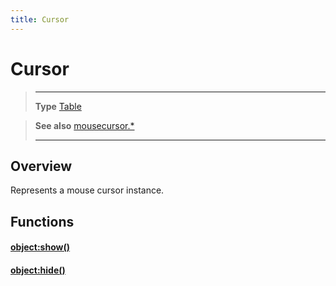 ```yaml
---
title: Cursor
---
```

# Cursor

> --------------------- ------------------------------------------------------------------------------------------
> __Type__              [Table](https://docs.coronalabs.com/api/type/Table.html)

> __See also__          [mousecursor.*](/plugin/mousecursor/)
> --------------------- ------------------------------------------------------------------------------------------

## Overview

Represents a mouse cursor instance.

## Functions

#### [object:show()](/plugin/mousecursor/type/Cursor/show)

#### [object:hide()](/plugin/mousecursor/type/Cursor/hide)
